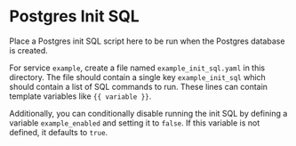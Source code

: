 # Postgres Init SQL
Place a Postgres init SQL script here to be run when the Postgres database is created.

For service `example`, create a file named `example_init_sql.yaml` in this directory.
The file should contain a single key `example_init_sql` which should contain a list
of SQL commands to run. These lines can contain template variables like `{{ variable }}`.

Additionally, you can conditionally disable running the init SQL by defining a variable
`example_enabled` and setting it to `false`. If this variable is not defined, it defaults to `true`.

